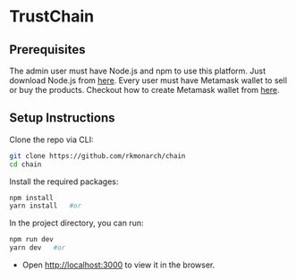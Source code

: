 # TrustChain

## Prerequisites

The admin user must have Node.js and npm to use this platform. Just download Node.js from [here](https://nodejs.org/en/download/). Every user must have Metamask wallet to sell or buy the products. Checkout how to create Metamask wallet from [here](https://polygon.technology/blog/getting-started-with-metamask-on-polygon).

## Setup Instructions

Clone the repo via CLI:
```sh
git clone https://github.com/rkmonarch/chain
cd chain
```

Install the required packages:
```sh
npm install 
yarn install   #or
```

In the project directory, you can run:
```sh
npm run dev
yarn dev   #or
```

- Open [http://localhost:3000](http://localhost:3000) to view it in the browser.
